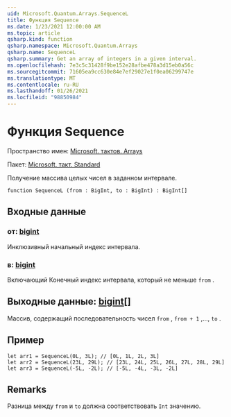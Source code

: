 ```yaml
---
uid: Microsoft.Quantum.Arrays.SequenceL
title: Функция Sequence
ms.date: 1/23/2021 12:00:00 AM
ms.topic: article
qsharp.kind: function
qsharp.namespace: Microsoft.Quantum.Arrays
qsharp.name: SequenceL
qsharp.summary: Get an array of integers in a given interval.
ms.openlocfilehash: 7e3c5c31428f9be152e28afbe478a3d15eb0a56c
ms.sourcegitcommit: 71605ea9cc630e84e7ef29027e1f0ea06299747e
ms.translationtype: MT
ms.contentlocale: ru-RU
ms.lasthandoff: 01/26/2021
ms.locfileid: "98850984"
---
```

# <a name="sequencel-function"></a>Функция Sequence

Пространство имен: [Microsoft. тактов. Arrays](xref:Microsoft.Quantum.Arrays)

Пакет: [Microsoft. такт. Standard](https://nuget.org/packages/Microsoft.Quantum.Standard)


Получение массива целых чисел в заданном интервале.

```qsharp
function SequenceL (from : BigInt, to : BigInt) : BigInt[]
```


## <a name="input"></a>Входные данные

### <a name="from--bigint"></a>от: [bigint](xref:microsoft.quantum.lang-ref.bigint)

Инклюзивный начальный индекс интервала.


### <a name="to--bigint"></a>в: [bigint](xref:microsoft.quantum.lang-ref.bigint)

Включающий Конечный индекс интервала, который не меньше `from` .



## <a name="output--bigint"></a>Выходные данные: [bigint](xref:microsoft.quantum.lang-ref.bigint)[]

Массив, содержащий последовательность чисел `from` , `from + 1` ,..., `to` .

## <a name="example"></a>Пример

```qsharp
let arr1 = SequenceL(0L, 3L); // [0L, 1L, 2L, 3L]
let arr2 = SequenceL(23L, 29L); // [23L, 24L, 25L, 26L, 27L, 28L, 29L]
let arr3 = SequenceL(-5L, -2L); // [-5L, -4L, -3L, -2L]
```

## <a name="remarks"></a>Remarks

Разница между `from` и `to` должна соответствовать `Int` значению.